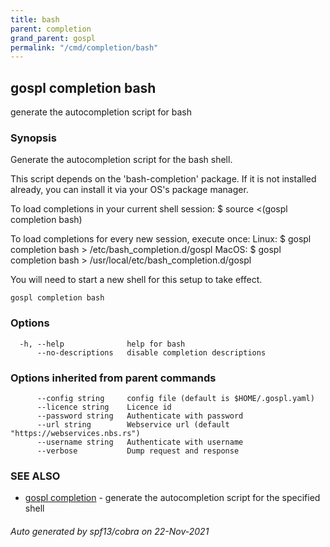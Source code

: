 ```yaml
---
title: bash  
parent: completion  
grand_parent: gospl  
permalink: "/cmd/completion/bash"
---
```


## gospl completion bash

generate the autocompletion script for bash

### Synopsis


Generate the autocompletion script for the bash shell.

This script depends on the 'bash-completion' package.
If it is not installed already, you can install it via your OS's package manager.

To load completions in your current shell session:
$ source <(gospl completion bash)

To load completions for every new session, execute once:
Linux:
  $ gospl completion bash > /etc/bash_completion.d/gospl
MacOS:
  $ gospl completion bash > /usr/local/etc/bash_completion.d/gospl

You will need to start a new shell for this setup to take effect.
  

```
gospl completion bash
```

### Options

```
  -h, --help              help for bash
      --no-descriptions   disable completion descriptions
```

### Options inherited from parent commands

```
      --config string     config file (default is $HOME/.gospl.yaml)
      --licence string    Licence id
      --password string   Authenticate with password
      --url string        Webservice url (default "https://webservices.nbs.rs")
      --username string   Authenticate with username
      --verbose           Dump request and response
```

### SEE ALSO

* [gospl completion](index.md)	 - generate the autocompletion script for the specified shell

###### Auto generated by spf13/cobra on 22-Nov-2021
